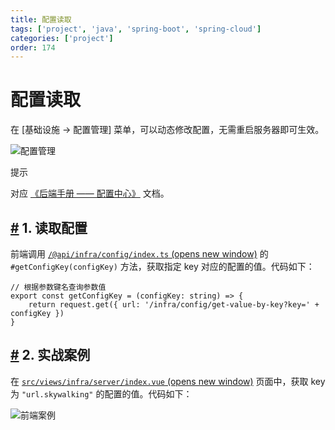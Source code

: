 ```yaml
---
title: 配置读取
tags: ['project', 'java', 'spring-boot', 'spring-cloud']
categories: ['project']
order: 174
---
```

# 配置读取

在 [基础设施 -> 配置管理] 菜单，可以动态修改配置，无需重启服务器即可生效。

 ![配置管理](https://cloud.iocoder.cn/img/Vue3/%E9%85%8D%E7%BD%AE%E8%AF%BB%E5%8F%96/01.png)

 提示

 对应 [《后端手册 —— 配置中心》](/config-center/) 文档。

 ## [#](#_1-读取配置) 1. 读取配置

 前端调用 [`/@api/infra/config/index.ts`  (opens new window)](https://github.com/yudaocode/yudao-ui-admin-vue3/blob/master/src/api/infra/config/index.ts#L25-L28) 的 `#getConfigKey(configKey)` 方法，获取指定 key 对应的配置的值。代码如下：

 
```
// 根据参数键名查询参数值
export const getConfigKey = (configKey: string) => {
    return request.get({ url: '/infra/config/get-value-by-key?key=' + configKey })
}

```
## [#](#_2-实战案例) 2. 实战案例

 在 [`src/views/infra/server/index.vue`  (opens new window)](https://github.com/yudaocode/yudao-ui-admin-vue3/blob/master/src/views/infra/server/index.vue) 页面中，获取 key 为 `"url.skywalking"` 的配置的值。代码如下：

 ![前端案例](https://cloud.iocoder.cn/img/%E9%85%8D%E7%BD%AE%E4%B8%AD%E5%BF%83/07-vue3.png)

